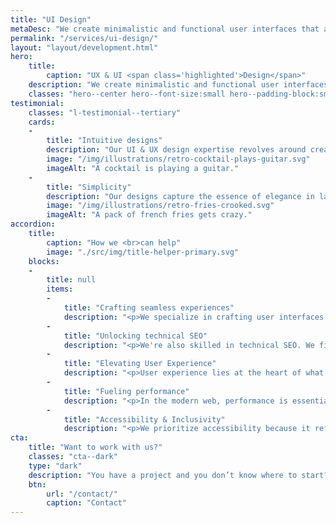 ```yaml
---
title: "UI Design"
metaDesc: "We create minimalistic and functional user interfaces that are always a good pairing for a robust back-end."
permalink: "/services/ui-design/"
layout: "layout/development.html"
hero:
    title:
        caption: "UX & UI <span class='highlighted'>Design</span>"
    description: "We create minimalistic and functional user interfaces."
    classes: "hero--center hero--font-size:small hero--padding-block:small"
testimonial:
    classes: "l-testimonial--tertiary"
    cards:
    -
        title: "Intuitive designs"
        description: "Our UI & UX design expertise revolves around creating digital spaces that users love to explore. We specialize in crafting intuitive interfaces that guide users effortlessly through every interaction."
        image: "/img/illustrations/retro-cocktail-plays-guitar.svg"
        imageAlt: "A cocktail is playing a guitar."
    -
        title: "Simplicity"
        description: "Our designs capture the essence of elegance in layouts and simplicity in navigation, all working harmoniously to elevate user satisfaction."
        image: "/img/illustrations/retro-fries-crooked.svg"
        imageAlt: "A pack of french fries gets crazy."
accordion:
    title:
        caption: "How we <br>can help"
        image: "./src/img/title-helper-primary.svg"
    blocks:
    -
        title: null
        items:
        -
            title: "Crafting seamless experiences"
            description: "<p>We specialize in crafting user interfaces that are both straightforward and robust. Our designs are tailored for user-friendliness, ensuring a smooth and effortless journey for every visitor.</p>"
        -
            title: "Unlocking technical SEO"
            description: "<p>We're also skilled in technical SEO. We fine-tune websites with precision to boost their visibility on search engines. Whether it's tweaking the structure or optimizing the code, we're all about making your site easier to find.</p>"
        -
            title: "Elevating User Experience"
            description: "<p>User experience lies at the heart of what we do. Armed with an arsenal of user-centric design patterns. Our goal is to make every interaction intuitive and gratifying.</p>"
        -
            title: "Fueling performance"
            description: "<p>In the modern web, performance is essential. We optimize your site or application for the needs of the end-user. We don't add bloat and follow current practices.</p>"
        -
            title: "Accessibility & Inclusivity"
            description: "<p>We prioritize accessibility because it reflects our belief in equal opportunities for all users. If needed we follow the WCAG standard.</p>"
cta:
    title: "Want to work with us?"
    classes: "cta--dark"
    type: "dark"
    description: "You have a project and you don’t know where to start? Feel free to contact us to discuss you project’s details. Maybe we can help you."
    btn:
        url: "/contact/"
        caption: "Contact"
---
```

